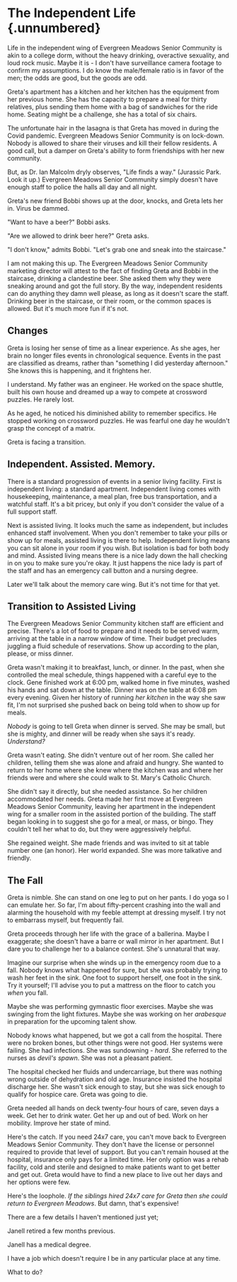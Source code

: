# The Independent Life {.unnumbered}

Life in the independent wing of Evergreen Meadows Senior Community is akin to a college dorm, without the heavy drinking, overactive sexuality, and loud rock music. Maybe it is - I don't have surveillance camera footage to confirm my assumptions. I do know the male/female ratio is in favor of the men; the odds are good, but the goods are odd.

Greta's apartment has a kitchen and her kitchen has the equipment from her previous home. She has the capacity to prepare a meal for thirty relatives, plus sending them home with a bag of sandwiches for the ride home. Seating might be a challenge, she has a total of six chairs.

The unfortunate hair in the lasagna is that Greta has moved in during the Covid pandemic. Evergreen Meadows Senior Community is on lock-down. Nobody is allowed to share their viruses and kill their fellow residents. A good call, but a damper on Greta's ability to form friendships with her new community.

But, as Dr. Ian Malcolm dryly observes, "Life finds a way." (Jurassic Park. Look it up.) Evergreen Meadows Senior Community simply doesn't have enough staff to police the halls all day and all night.

Greta's new friend Bobbi shows up at the door, knocks, and Greta lets her in. Virus be dammed.

"Want to have a beer?" Bobbi asks.

"Are we allowed to drink beer here?" Greta asks.

"I don't know," admits Bobbi. "Let's grab one and sneak into the staircase."

I am not making this up. The Evergreen Meadows Senior Community marketing director will attest to the fact of finding Greta and Bobbi in the staircase, drinking a clandestine beer. She asked them why they were sneaking around and got the full story. By the way, independent residents can do anything they damn well please, as long as it doesn't scare the staff. Drinking beer in the staircase, or their room, or the common spaces is allowed. But it's much more fun if it's not.

## Changes

Greta is losing her sense of time as a linear experience. As she ages, her brain no longer files events in chronological sequence. Events in the past are classified as dreams, rather than "something I did yesterday afternoon." She knows this is happening, and it frightens her.

I understand. My father was an engineer. He worked on the space shuttle, built his own house and dreamed up a way to compete at crossword puzzles. He rarely lost.

As he aged, he noticed his diminished ability to remember specifics. He stopped working on crossword puzzles. He was fearful one day he wouldn't grasp the concept of a matrix.

Greta is facing a transition.

## Independent. Assisted. Memory.

There is a standard progression of events in a senior living facility. First is independent living: a standard apartment. Independent living comes with housekeeping, maintenance, a meal plan, free bus transportation, and a watchful staff. It's a bit pricey, but only if you don't consider the value of a full support staff.

Next is assisted living. It looks much the same as independent, but includes enhanced staff involvement. When you don't remember to take your pills or show up for meals, assisted living is there to help. Independent living means you can sit alone in your room if you wish. But isolation is bad for both body and mind. Assisted living means there is a nice lady down the hall checking in on you to make sure you're okay. It just happens the nice lady is part of the staff and has an emergency call button and a nursing degree.

Later we'll talk about the memory care wing. But it's not time for that yet.

## Transition to Assisted Living

The Evergreen Meadows Senior Community kitchen staff are efficient and precise. There's a lot of food to prepare and it needs to be served warm, arriving at the table in a narrow window of time. Their budget precludes juggling a fluid schedule of reservations. Show up according to the plan, please, or miss dinner.

Greta wasn't making it to breakfast, lunch, or dinner. In the past, when she controlled the meal schedule, things happened with a careful eye to the clock. Gene finished work at 6:00 pm, walked home in five minutes, washed his hands and sat down at the table. Dinner was on the table at 6:08 pm every evening. Given her history of running *her kitchen* in the way she saw fit, I'm not surprised she pushed back on being told when to show up for meals.

*Nobody* is going to tell Greta when dinner is served. She may be small, but she is mighty, and dinner will be ready when she says it's ready. *Understand?*

Greta wasn't eating. She didn't venture out of her room. She called her children, telling them she was alone and afraid and hungry. She wanted to return to her home where she knew where the kitchen was and where her friends were and where she could walk to St. Mary's Catholic Church.

She didn't say it directly, but she needed assistance. So her children accommodated her needs. Greta made her first move at Evergreen Meadows Senior Community, leaving her apartment in the independent wing for a smaller room in the assisted portion of the building. The staff began looking in to suggest she go for a meal, or mass, or bingo. They couldn't tell her what to do, but they were aggressively helpful.

She regained weight. She made friends and was invited to sit at table number one (an honor). Her world expanded. She was more talkative and friendly.

## The Fall

Greta is nimble. She can stand on one leg to put on her pants. I do yoga so I can emulate her. So far, I'm about fifty-percent crashing into the wall and alarming the household with my feeble attempt at dressing myself. I try not to embarrass myself, but frequently fail.

Greta proceeds through her life with the grace of a ballerina. Maybe I exaggerate; she doesn't have a barre or wall mirror in her apartment. But I dare you to challenge her to a balance contest. She's unnatural that way.

Imagine our surprise when she winds up in the emergency room due to a fall. Nobody knows what happened for sure, but she was probably trying to wash her feet in the sink. One foot to support herself, one foot in the sink. Try it yourself; I'll advise you to put a mattress on the floor to catch you *when* you fall.

Maybe she was performing gymnastic floor exercises. Maybe she was swinging from the light fixtures. Maybe she was working on her *arabesque* in preparation for the upcoming talent show.

Nobody knows what happened, but we got a call from the hospital. There were no broken bones, but other things were not good. Her systems were failing. She had infections. She was sundowning - *hard*. She referred to the nurses as *devil's spawn*. She was not a pleasant patient.

The hospital checked her fluids and undercarriage, but there was nothing wrong outside of dehydration and old age. Insurance insisted the hospital discharge her. She wasn't sick enough to stay, but she was sick enough to qualify for hospice care. Greta was going to die.

Greta needed all hands on deck twenty-four hours of care, seven days a week. Get her to drink water. Get her up and out of bed. Work on her mobility. Improve her state of mind.

Here's the catch. If you need 24x7 care, you can't move back to Evergreen Meadows Senior Community. They don't have the license or personnel required to provide that level of support. But you can't remain housed at the hospital, insurance only pays for a limited time. Her only option was a rehab facility, cold and sterile and designed to make patients want to get better and get out. Greta would have to find a new place to live out her days and her options were few.

Here's the loophole. *If the siblings hired 24x7 care for Greta then she could return to Evergreen Meadows*. But damn, that's expensive!

There are a few details I haven't mentioned just yet;

Janell retired a few months previous.

Janell has a medical degree.

I have a job which doesn't require I be in any particular place at any time.

What to do?
